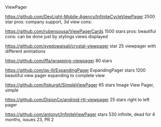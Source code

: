 ViewPager

https://github.com/DevLight-Mobile-Agency/InfiniteCycleViewPager 2500 star
pros: company support, 3d view
cons:

https://github.com/rubensousa/ViewPagerCards 1500 stars
pros:  beautiful
cons: can be done just by stylings views displayed

https://github.com/syedowaisali/crystal-viewpager star 25
viewpager with different animations

https://github.com/iffa/wrapping-viewpager 80 stars

https://github.com/qs-lll/ExpandingPager
ExpandingPager stars 1200
beautiful view pager expanding to complete view

https://github.com/fiskurgit/SimpleViewPager 65 stars
Image View Pager, simple

https://github.com/DisionCo/android-rtl-viewpager 25 stars
right to left pager

https://github.com/antonyt/InfiniteViewPager stars 530
infinite, dead for 4 months, issues 23, PR 2